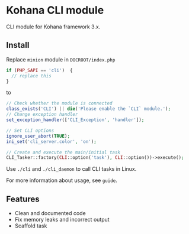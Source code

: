 # Kohana CLI module

CLI module for Kohana framework 3.x.

## Install

Replace `minion` module in `DOCROOT/index.php`
~~~php
if (PHP_SAPI == 'cli')  {
  // replace this
}
~~~
to
~~~php
// Check whether the module is connected
class_exists('CLI') || die('Please enable the `CLI` module.');
// Change exception handler
set_exception_handler(['CLI_Exception', 'handler']);

// Set CLI options
ignore_user_abort(TRUE);
ini_set('cli_server.color', 'on');

// Create and execute the main/initial task
CLI_Tasker::factory(CLI::option('task'), CLI::option())->execute();
~~~

Use `./cli` and `./cli_daemon` to call CLI tasks in Linux.

For more information about usage, see `guide`.

## Features

- Clean and documented code
- Fix memory leaks and incorrect output
- Scaffold task
